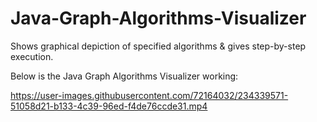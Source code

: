 # Java-Graph-Algorithms-Visualizer
Shows graphical depiction of specified algorithms &amp; gives step-by-step execution.


Below is the Java Graph Algorithms Visualizer working:


https://user-images.githubusercontent.com/72164032/234339571-51058d21-b133-4c39-96ed-f4de76ccde31.mp4

